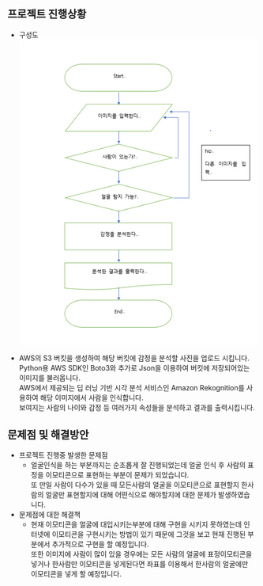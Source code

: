 ## 프로젝트 진행상황

- 구성도 </br>
  ![구성도](https://github.com/seoyo1/Cloud-Computing/blob/master/Capture/KakaoTalk_20181203_215424524.png)</br>
 
 - AWS의 S3 버킷을 생성하여 해당 버킷에 감정을 분석할 사진을 업로드 시킵니다.</br>
Python용 AWS SDK인 Boto3와 추가로 Json을 이용하여 버킷에 저장되어있는 이미지를 불러옵니다.</br> 
AWS에서 제공되는 딥 러닝 기반 시각 분석 서비스인 Amazon Rekognition를 사용하여 해당 이미지에서 사람을 인식합니다.</br> 
보여지는 사람의 나이와 감정 등 여러가지 속성들을 분석하고 결과를 출력시킵니다.

## 문제점 및 해결방안
 - 프로젝트 진행중 발생한 문제점 
   - 얼굴인식을 하는 부분까지는 순조롭게 잘 진행되었는데 얼굴 인식 후 사람의 표정을 이모티콘으로 표현하는 부분이 문제가 되었습니다.</br> 
    또 만일 사람이 다수가 있을 때 모든사람의 얼굴을 이모티콘으로 표현할지 한사람의 얼굴만 표현할지에 대해 어떤식으로 해야할지에 대한 문제가 발생하였습니다.</br>
 - 문제점에 대한 해결책
   - 현재 이모티콘을 얼굴에 대입시키는부분에 대해 구현을 시키지 못하였는데 인터넷에 이모티콘을 구현시키는 방법이 있기 때문에 그것을 보고 현재 진행된 부분에서 추가적으로 구현을 할 예정입니다. </br> 
   또한 이미지에 사람이 많이 있을 경우에는 모든 사람의 얼굴에 표정이모티콘을 넣거나 한사람만 이모티콘을 넣게된다면 좌표를 이용해서 한사람의 얼굴에만 이모티콘을 넣게 할 예정입니다.
